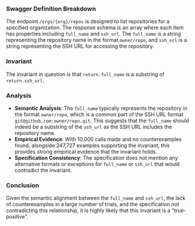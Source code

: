 ### Swagger Definition Breakdown
The endpoint `/orgs/{org}/repos` is designed to list repositories for a specified organization. The response schema is an array where each item has properties including `full_name` and `ssh_url`. The `full_name` is a string representing the repository name in the format `owner/repo`, and `ssh_url` is a string representing the SSH URL for accessing the repository.

### Invariant
The invariant in question is that `return.full_name` is a substring of `return.ssh_url`.

### Analysis
- **Semantic Analysis**: The `full_name` typically represents the repository in the format `owner/repo`, which is a common part of the SSH URL format `git@github.com:owner/repo.git`. This suggests that the `full_name` should indeed be a substring of the `ssh_url` as the SSH URL includes the repository name.
- **Empirical Evidence**: With 10,000 calls made and no counterexamples found, alongside 247,727 examples supporting the invariant, this provides strong empirical evidence that the invariant holds.
- **Specification Consistency**: The specification does not mention any alternative formats or exceptions for `full_name` or `ssh_url` that would contradict the invariant.

### Conclusion
Given the semantic alignment between the `full_name` and `ssh_url`, the lack of counterexamples in a large number of trials, and the specification not contradicting this relationship, it is highly likely that this invariant is a "true-positive".
